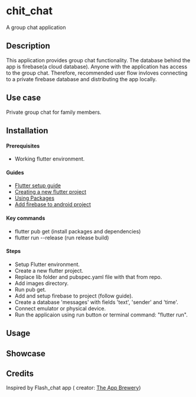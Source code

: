 # chit_chat

A group chat application

## Description

This application provides group chat functionality. The database behind the app is firebase(a cloud database). Anyone with the application has access to the group chat. Therefore, recommended user flow invloves connecting to a private firebase database and distributing the app locally.

## Use case

Private group chat for family members.
 

## Installation

#### Prerequisites
* Working flutter environment.

#### Guides
* [Flutter setup guide](https://flutter.dev/docs/get-started/install)
* [Creating a new flutter project](https://flutter.dev/docs/get-started/test-drive?tab=androidstudio) 
* [Using Packages](https://flutter.dev/docs/development/packages-and-plugins/using-packages)
* [Add firebase to android project](https://firebase.google.com/docs/android/setup)

#### Key commands
* flutter pub get (install packages and dependencies)
* flutter run --release (run release build)

#### Steps
* Setup Flutter environment.
* Create a new flutter project.
* Replace lib folder and pubspec.yaml file with that from repo.
* Add images directory.
* Run pub get.
* Add and setup firebase to project (follow guide).
* Create a database 'messages' with fields 'text', 'sender' and 'time'.
* Connect emulator or physical device.
* Run the applicaion using run button or terminal command: "flutter run".

## Usage



## Showcase

## Credits
Inspired by Flash_chat app ( creator: [The App Brewery](https://www.appbrewery.co/))

